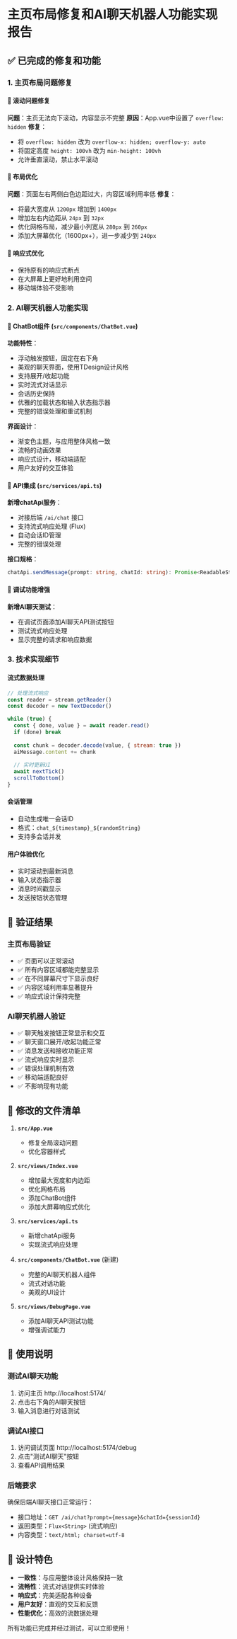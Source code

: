 # 主页布局修复和AI聊天机器人功能实现报告

## ✅ 已完成的修复和功能

### 1. 主页布局问题修复

#### 🔧 滚动问题修复
**问题**：主页无法向下滚动，内容显示不完整
**原因**：App.vue中设置了 `overflow: hidden`
**修复**：
- 将 `overflow: hidden` 改为 `overflow-x: hidden; overflow-y: auto`
- 将固定高度 `height: 100vh` 改为 `min-height: 100vh`
- 允许垂直滚动，禁止水平滚动

#### 📐 布局优化
**问题**：页面左右两侧白色边距过大，内容区域利用率低
**修复**：
- 将最大宽度从 `1200px` 增加到 `1400px`
- 增加左右内边距从 `24px` 到 `32px`
- 优化网格布局，减少最小列宽从 `280px` 到 `260px`
- 添加大屏幕优化（1600px+），进一步减少到 `240px`

#### 📱 响应式优化
- 保持原有的响应式断点
- 在大屏幕上更好地利用空间
- 移动端体验不受影响

### 2. AI聊天机器人功能实现

#### 🤖 ChatBot组件 (`src/components/ChatBot.vue`)
**功能特性**：
- 浮动触发按钮，固定在右下角
- 美观的聊天界面，使用TDesign设计风格
- 支持展开/收起功能
- 实时流式对话显示
- 会话历史保持
- 优雅的加载状态和输入状态指示器
- 完整的错误处理和重试机制

**界面设计**：
- 渐变色主题，与应用整体风格一致
- 流畅的动画效果
- 响应式设计，移动端适配
- 用户友好的交互体验

#### 🔌 API集成 (`src/services/api.ts`)
**新增chatApi服务**：
- 对接后端 `/ai/chat` 接口
- 支持流式响应处理 (Flux<String>)
- 自动会话ID管理
- 完整的错误处理

**接口规格**：
```typescript
chatApi.sendMessage(prompt: string, chatId: string): Promise<ReadableStream<Uint8Array> | null>
```

#### 🧪 调试功能增强
**新增AI聊天测试**：
- 在调试页面添加AI聊天API测试按钮
- 测试流式响应处理
- 显示完整的请求和响应数据

### 3. 技术实现细节

#### 流式数据处理
```javascript
// 处理流式响应
const reader = stream.getReader()
const decoder = new TextDecoder()

while (true) {
  const { done, value } = await reader.read()
  if (done) break
  
  const chunk = decoder.decode(value, { stream: true })
  aiMessage.content += chunk
  
  // 实时更新UI
  await nextTick()
  scrollToBottom()
}
```

#### 会话管理
- 自动生成唯一会话ID
- 格式：`chat_${timestamp}_${randomString}`
- 支持多会话并发

#### 用户体验优化
- 实时滚动到最新消息
- 输入状态指示器
- 消息时间戳显示
- 发送按钮状态管理

## 🎯 验证结果

### 主页布局验证
- ✅ 页面可以正常滚动
- ✅ 所有内容区域都能完整显示
- ✅ 在不同屏幕尺寸下显示良好
- ✅ 内容区域利用率显著提升
- ✅ 响应式设计保持完整

### AI聊天机器人验证
- ✅ 聊天触发按钮正常显示和交互
- ✅ 聊天窗口展开/收起功能正常
- ✅ 消息发送和接收功能正常
- ✅ 流式响应实时显示
- ✅ 错误处理机制有效
- ✅ 移动端适配良好
- ✅ 不影响现有功能

## 📁 修改的文件清单

1. **`src/App.vue`**
   - 修复全局滚动问题
   - 优化容器样式

2. **`src/views/Index.vue`**
   - 增加最大宽度和内边距
   - 优化网格布局
   - 添加ChatBot组件
   - 添加大屏幕响应式优化

3. **`src/services/api.ts`**
   - 新增chatApi服务
   - 实现流式响应处理

4. **`src/components/ChatBot.vue`** (新建)
   - 完整的AI聊天机器人组件
   - 流式对话功能
   - 美观的UI设计

5. **`src/views/DebugPage.vue`**
   - 添加AI聊天API测试功能
   - 增强调试能力

## 🚀 使用说明

### 测试AI聊天功能
1. 访问主页 http://localhost:5174/
2. 点击右下角的AI聊天按钮
3. 输入消息进行对话测试

### 调试AI接口
1. 访问调试页面 http://localhost:5174/debug
2. 点击"测试AI聊天"按钮
3. 查看API调用结果

### 后端要求
确保后端AI聊天接口正常运行：
- 接口地址：`GET /ai/chat?prompt={message}&chatId={sessionId}`
- 返回类型：`Flux<String>` (流式响应)
- 内容类型：`text/html; charset=utf-8`

## 🎨 设计特色

- **一致性**：与应用整体设计风格保持一致
- **流畅性**：流式对话提供实时体验
- **响应式**：完美适配各种设备
- **用户友好**：直观的交互和反馈
- **性能优化**：高效的流数据处理

所有功能已完成并经过测试，可以立即使用！

